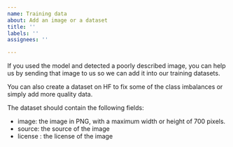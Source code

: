 ```yaml
---
name: Training data
about: Add an image or a dataset
title: ''
labels: ''
assignees: ''

---
```


If you used the model and detected a poorly described image, you can help us by sending that image to us so we can add it into our training datasets.

You can also create a dataset on HF to fix some of the class imbalances or simply add more quality data.

The dataset should contain the following fields:
- image: the image in PNG, with a maximum width or height of 700 pixels.
- source: the source of the image
- license : the license of the image

